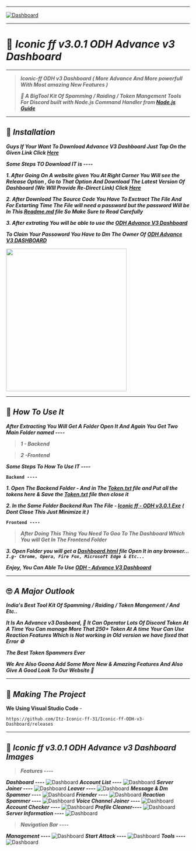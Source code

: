 ----

[![Dashboard](https://cdn.discordapp.com/attachments/791705781086846996/859343011573399567/20210629_133209.png)](https://github.com/Itz-Iconic-ff-31/Iconic-ff-ODH-v3-Dashboard)

----

# 🤖 ***Iconic ff v3.0.1 ODH Advance v3 Dashboard***

----

> ***Iconic-ff ODH v3 Dashboard ( More Advance And More powerfull With Most amazing New Features )***
>
>***🚀 A BigTool Kit Of Spamming / Raiding / Token Mangement Tools For Discord built with Node.js Command Handler from [Node.js Guide](https://nodejs.org/en/docs/guides/)***

----

## 🚀 ***Installation***

***Guys If Your Want To Download Advance V3 Dashboard Just Tap On the Given Link Click [Here](https://github.com/Itz-Iconic-ff-31/Iconic-ff-ODH-v3-Dashboard)***

***Some Steps TO Download IT is ----***

***1. After Going On A website given You At Right Corner You Will see the Release Option , Go to That Option And Download The Latest Version Of Dashboard (We WIll Provide Re-Direct Link) Click [Here](https://github.com/Itz-Iconic-ff-31/Iconic-ff-ODH-v3-Dashboard/releases)***

***2. After Download The Source Code You Have To Exctract The File And For Extarting Time The File will need a password but the password Will be In This [Readme.md](https://github.com/Itz-Iconic-ff-31/Iconic-ff-ODH-v3-Dashboard/blob/main/README.md) file So Make Sure to Read Carefully*** 

***3. After extrating You will be able to use the [ODH Advance V3 Dashboard](https://github.com/Itz-Iconic-ff-31/Iconic-ff-ODH-v3-Dashboard)***

***To Claim Your Passoword You Have to Dm The Owner Of [ODH Advance V3 DASHBOARD](https://github.com/Itz-Iconic-ff-31/Iconic-ff-ODH-v3-Dashboard)***

<img src="https://user-images.githubusercontent.com/77638593/124344054-ddcf1400-dbed-11eb-841f-b909a23aa844.jpg" width="330" height="390" />

----

## 🏁 ***How To Use It***

***After Extracting You Will Get A Folder Open It And Again You Get Two Main Folder named ----***
> ***1 - Backend***

> ***2 -Frontend***

***Some Steps To How To Use IT ----***

**`Backend ----`**

***1. Open The Backend Folder - And in The  [Token.txt](https://github.com/Itz-Iconic-ff-31/Iconic-ff-ODH-v3-Dashboar) file and Put all the tokens here & Save the [Token.txt](https://github.com/Itz-Iconic-ff-31/Iconic-ff-ODH-v3-Dashboar) file  then close it***

***2. In the Same Folder Backend Run The File - [Iconic ff - ODH v3.0.1.Exe](https://github.com/Itz-Iconic-ff-31/Iconic-ff-ODH-v3-Dashboar) ( Dont Close This Just Minimize it )***

**`Frontend ----`**

> ***After Doing This Thing You Need To Goo To The Dashboard Which You will Get In The Frontend Folder***

***3. Open Folder you will get a [Dashboard.html](https://github.com/Itz-Iconic-ff-31/Iconic-ff-ODH-v3-Dashboar) file  Open It in any browser...
`I.g- Chrome, Opera, Fire Fox, Microsoft Edge & Etc...`***

***Enjoy, You Can Able To Use [ODH - Advance V3 Dashboard](https://github.com/Itz-Iconic-ff-31/Iconic-ff-ODH-v3-Dashboar)***

----

## 🙄 ***A Major Outlook***

***India's Best Tool Kit Of Spamming / Raiding / Token Mangement / And Etc..***

***It Is An Advance v3 Dasboard, 🚀 It Can Operator Lots Of Discord Token At A Time You Can manage More That 250+ Token At A time Your Can Use Reaction Features Which is Not working in Old version we have fixed that Error ⚙️***

***The Best Token Spammers Ever***

***We Are Also Goona Add Some More New & Amazing Features And Also Give A Good Look To Our Website 🚀***

---

## 🔎 ***Making The Project***

**We Using Visual Studio Code** -

```
https://github.com/Itz-Iconic-ff-31/Iconic-ff-ODH-v3-Dashboard/releases
```
----

## 📸 ***Iconic ff v3.0.1 ODH Advance v3 Dashboard Images***

> ***Features ----***

***Dashboard ----***
![Dashboard](https://cdn.discordapp.com/attachments/791705781086846996/860836175576563732/unknown.png)
***Account List ----***
![Dashboard](https://cdn.discordapp.com/attachments/791705781086846996/860836508390391828/unknown.png)
***Server Joiner ----***
![Dashboard](https://cdn.discordapp.com/attachments/791705781086846996/860836612279500810/unknown.png)
***Leaver ----***
![Dashboard](https://cdn.discordapp.com/attachments/791705781086846996/860836717619183626/unknown.png)
***Message & Dm Spammer ----***
![Dashboard](https://cdn.discordapp.com/attachments/791705781086846996/860836799344410654/unknown.png)
***Friender ----***
![Dashboard](https://cdn.discordapp.com/attachments/791705781086846996/860836948369473536/unknown.png)
***Reaction Spammer ----***
![Dashboard](https://cdn.discordapp.com/attachments/791705781086846996/860837031151271967/unknown.png)
***Voice Channel Joiner ----***
![Dashboard](https://cdn.discordapp.com/attachments/791705781086846996/860837177042927616/unknown.png)
***Account Checker ----***
![Dashboard](https://cdn.discordapp.com/attachments/791705781086846996/860837520350642206/unknown.png)
***Profile Cleaner----***
![Dashboard](https://cdn.discordapp.com/attachments/791705781086846996/860837629712662558/unknown.png)
***Server Information ----***
![Dashboard](https://cdn.discordapp.com/attachments/791705781086846996/860837840518512670/unknown.png)

> ***Navigation Bar ----***

***Management ----***
![Dashboard](https://cdn.discordapp.com/attachments/791705781086846996/860837951105400862/unknown.png)
***Start Attack ----***
![Dashboard](https://cdn.discordapp.com/attachments/791705781086846996/860838039768137798/unknown.png)
***Tools ----***
![Dashboard](https://cdn.discordapp.com/attachments/791705781086846996/860838127002320937/unknown.png)
